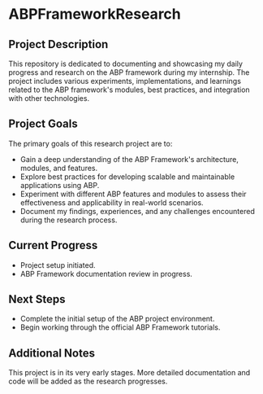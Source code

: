 # ABPFrameworkResearch

## Project Description

This repository is dedicated to documenting and showcasing my daily progress and research on the ABP framework during my internship. The project includes various experiments, implementations, and learnings related to the ABP framework's modules, best practices, and integration with other technologies.

## Project Goals

The primary goals of this research project are to:

* Gain a deep understanding of the ABP Framework's architecture, modules, and features.
* Explore best practices for developing scalable and maintainable applications using ABP.
* Experiment with different ABP features and modules to assess their effectiveness and applicability in real-world scenarios.
* Document my findings, experiences, and any challenges encountered during the research process.

## Current Progress

* Project setup initiated.
* ABP Framework documentation review in progress.

## Next Steps

* Complete the initial setup of the ABP project environment.
* Begin working through the official ABP Framework tutorials.

## Additional Notes

This project is in its very early stages. More detailed documentation and code will be added as the research progresses.
